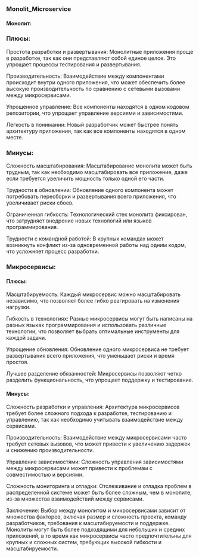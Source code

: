 ### Monolit_Microservice
#### Монолит:


### Плюсы:
Простота разработки и развертывания: Монолитные приложения проще в разработке, так как они представляют собой единое целое. Это упрощает процессы тестирования и развертывания.

Производительность: Взаимодействие между компонентами происходит внутри одного приложения, что может обеспечить более высокую производительность по сравнению с сетевыми вызовами между микросервисами.

Упрощенное управление: Все компоненты находятся в одном кодовом репозитории, что упрощает управление версиями и зависимостями.

Легкость в понимании: Новый разработчик может быстрее понять архитектуру приложения, так как все компоненты находятся в одном месте.


### Минусы:
Сложность масштабирования: Масштабирование монолита может быть трудным, так как необходимо масштабировать все приложение, даже если требуется увеличить мощность только одной его части.

Трудности в обновлении: Обновление одного компонента может потребовать пересборки и развертывания всего приложения, что увеличивает риски сбоев.

Ограниченная гибкость: Технологический стек монолита фиксирован, что затрудняет внедрение новых технологий или языков программирования.

Трудности с командной работой: В крупных командах может возникнуть конфликт из-за одновременной работы над одним кодом, что усложняет процесс разработки.


### Микросервисы:
#### Плюсы:

Масштабируемость: Каждый микросервис можно масштабировать независимо, что позволяет более гибко реагировать на 
изменения нагрузки.

Гибкость в технологиях: Разные микросервисы могут быть написаны на разных языках программирования и использовать различные технологии, что позволяет выбрать оптимальные инструменты для каждой задачи.

Упрощение обновления: Обновление одного микросервиса не требует развертывания всего приложения, что уменьшает риски и время простоя.

Лучшее разделение обязанностей: Микросервисы позволяют четко разделить функциональность, что упрощает поддержку и тестирование.


#### Минусы:
Сложность разработки и управления: Архитектура микросервисов требует более сложного подхода к разработке, тестированию и управлению, так как необходимо учитывать взаимодействие между сервисами.

Производительность: Взаимодействие между микросервисами часто требует сетевых вызовов, что может привести к увеличению задержек и снижению производительности.

Управление зависимостями: Сложность управления зависимостями между микросервисами может привести к проблемам с совместимостью и версиями.

Сложность мониторинга и отладки: Отслеживание и отладка проблем в распределенной системе может быть более сложным, чем в монолите, из-за множества взаимодействий между сервисами.

Заключение:
Выбор между монолитом и микросервисами зависит от множества факторов, включая размер и сложность проекта, команду разработчиков, требования к масштабируемости и поддержке. Монолиты могут быть более подходящими для небольших и средних приложений, в то время как микросервисы часто предпочтительны для крупных и сложных систем, требующих высокой гибкости и масштабируемости.
